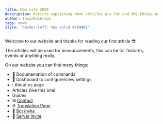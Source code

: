 ```yaml
---
title: New site 2020
description: Article explaining what articles are for and the things you can find on the website.
author: ToxicMushroom
tags: news
style: 'border-left: 4px solid #7594D1'
---
```


Welcome to our website and thanks for reading our first article 😎

The articles will be used for announcements, this can be for features, events or anything really.

On our website you can find many things:
 * 📖 <nuxt-link to='/commands?c=all' class='text-link'>Documentation of commands</nuxt-link>
 * 🔰 <nuxt-link to='/dashboard' class='text-link'>Dashboard to configure/view settings</nuxt-link>
 * ℹ <nuxt-link to='/about' class='text-link'>About us page</nuxt-link>
 * <nuxt-link to='/articles' class='text-link'>Articles (like this one)</nuxt-link>
 * <nuxt-link to='/guides' class='text-link'>Guides</nuxt-link>
 * ✉ <a class="text-link" rel="noopener noreferrer nofollow" href="mailto:contact@melijn.com" target="_blank">Contact</a>
 * 🌐 <a class="text-link" rel="noopener noreferrer nofollow" href="https://i18n.melijn.com" target="_blank">Translation Page</a>
 * 📎 <a class="text-link" rel="noopener noreferrer nofollow" href="https://melijn.com/invite" target="_blank">Bot invite</a>
 * 📎 <a class="text-link" rel="noopener noreferrer nofollow" href="https://discord.gg/tfQ9s7u" target="_blank">Server invite</a>